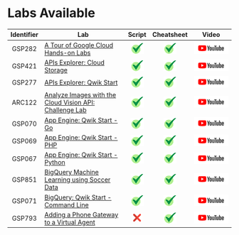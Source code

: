 # Labs Available

| Identifier | Lab | Script | Cheatsheet | Video |
| :--------: | --- | :----: | :--------: | :---: |
| GSP282 | <a href="https://www.cloudskillsboost.google/focuses/2794?parent=catalog">A Tour of Google Cloud Hands-on Labs</a> | [![tick][tick]](Scripts/GSP282) | [![tick][tick]](Cheatsheets/GSP282/CHEATSHEET.md) | [![youtube][youtube]]() |
| GSP421 | <a href="https://www.cloudskillsboost.google/focuses/3632?parent=catalog">APIs Explorer: Cloud Storage</a> | [![tick][tick]](Scripts/GSP421) | [![tick][tick]](Cheatsheets/GSP421/CHEATSHEET.md) | [![youtube][youtube]]() |
| GSP277 | <a href="https://www.cloudskillsboost.google/focuses/2457?parent=catalog">APIs Explorer: Qwik Start</a> | [![tick][tick]](Scripts/GSP277) | [![tick][tick]](Cheatsheets/GSP277/CHEATSHEET.md) | [![youtube][youtube]]() |
| ARC122 | <a href="https://www.cloudskillsboost.google/focuses/64748?parent=catalog">Analyze Images with the Cloud Vision API: Challenge Lab</a> | [![tick][tick]](Scripts/ARC122) | [![tick][tick]](Cheatsheets/ARC122/CHEATSHEET.md) | [![youtube][youtube]]() |
| GSP070 | <a href="https://www.cloudskillsboost.google/focuses/2754?parent=catalog">App Engine: Qwik Start - Go</a> | [![tick][tick]](Scripts/GSP070) | [![tick][tick]](Cheatsheets/GSP070/CHEATSHEET.md) | [![youtube][youtube]]() |
| GSP069 | <a href="https://www.cloudskillsboost.google/focuses/2755?parent=catalog">App Engine: Qwik Start - PHP</a> | [![tick][tick]](Scripts/GSP069) | [![tick][tick]](Cheatsheets/GSP069/CHEATSHEET.md) | [![youtube][youtube]]() |
| GSP067 | <a href="https://www.cloudskillsboost.google/focuses/1014?parent=catalog">App Engine: Qwik Start - Python</a> | [![tick][tick]](Scripts/GSP067) | [![tick][tick]](Cheatsheets/GSP067/CHEATSHEET.md) | [![youtube][youtube]]() |
| GSP851 | <a href="https://www.cloudskillsboost.google/focuses/23293?parent=catalog">BigQuery Machine Learning using Soccer Data</a> | [![tick][tick]](Scripts/GSP851) | [![tick][tick]](Cheatsheets/GSP851/CHEATSHEET.md) | [![youtube][youtube]]() |
| GSP071 | <a href="https://www.cloudskillsboost.google/focuses/577?parent=catalog">BigQuery: Qwik Start - Command Line</a> | [![tick][tick]](Scripts/GSP071) | [![tick][tick]](Cheatsheets/GSP071/CHEATSHEET.md) | [![youtube][youtube]]() |
| GSP793 | <a href="https://www.cloudskillsboost.google/focuses/12038?parent=catalog">Adding a Phone Gateway to a Virtual Agent</a> | [![cross][cross]]() | [![tick][tick]](Cheatsheets/GSP793/CHEATSHEET.md) | [![youtube][youtube]]() |

[youtube]: /assets/yt.png
[cross]: /assets/cross.jpg
[tick]: /assets/tick.jpg
